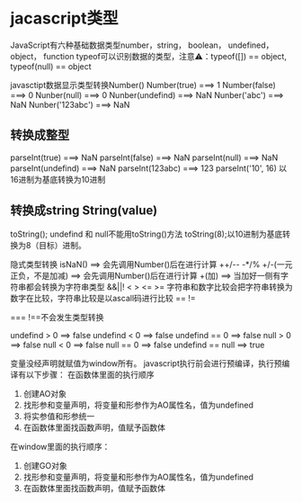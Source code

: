 # jacascript类型
JavaScript有六种基础数据类型number，string， boolean， undefined， object， function
typeof可以识别数据的类型，注意⚠️：typeof([]) == object, typeof(null) == object

javasctipt数据显示类型转换Number()
Number(true) ===> 1
Number(false) ===> 0
Nunber(null) ===> 0
Nunber(undefind) ===> NaN
Nunber('abc') ===> NaN
Nunber('123abc') ===> NaN

## 转换成整型
parseInt(true) ===> NaN
parseInt(false) ===> NaN
parseInt(null) ===> NaN
parseInt(undefind) ===> NaN
parseInt(123abc) ===> 123
parseInt('10', 16) 以16进制为基底转换为10进制

## 转换成string String(value)

toString();
undefind 和 null不能用toString()方法
toString(8);以10进制为基底转换为8（目标）进制。

隐式类型转换
isNaN() ==> 会先调用Number()后在进行计算
++/-- -*/% +/-(一元正负，不是加减) ==> 会先调用Number()后在进行计算
+(加) ==> 当加好一侧有字符串都会转换为字符串类型
&&||! 
< > <= >= 字符串和数字比较会把字符串转换为数字在比较，字符串比较是以ascall码进行比较
== !=

=== !==不会发生类型转换

undefind > 0 ==> false
undefind < 0 ==> false
undefind == 0 ==> false
null > 0 ==> false
null < 0 ==> false
null == 0 ==> false
undefind == null ==> true

变量没经声明就赋值为window所有。
javascript执行前会进行预编译，执行预编译有以下步骤：
在函数体里面的执行顺序
1. 创建AO对象
2. 找形参和变量声明，将变量和形参作为AO属性名，值为undefined
3. 将实参值和形参统一
4. 在函数体里面找函数声明，值赋予函数体

在window里面的执行顺序：
1. 创建GO对象
2. 找形参和变量声明，将变量和形参作为AO属性名，值为undefined
3. 在函数体里面找函数声明，值赋予函数体